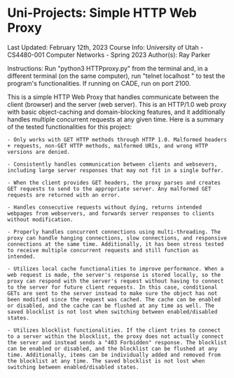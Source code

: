 # Uni-Projects: Simple HTTP Web Proxy

 Last Updated: February 12th, 2023
 Course Info: University of Utah - CS4480-001 Computer Networks - Spring 2023 
 Author(s): Ray Parker
 
 Instructions: Run "python3 HTTPproxy.py" from the terminal and, in a different terminal (on the same computer), run "telnet localhost <port>"
 to test the program's functionalities. If running on CADE, run on port 2100.

 This is a simple HTTP Web Proxy that handles communicate between the client (browser) and the server (web server). This
 is an HTTP/1.0 web proxy with basic object-caching and domain-blocking features, and it additionally handles multiple
 concurrent requests at any given time. Here is a summary of the tested functionalities for this project:

    - Only works with GET HTTP methods through HTTP 1.0. Malformed headers + requests, non-GET HTTP methods, malformed URIs, and wrong HTTP versions are denied.
    
    - Consistently handles communication between clients and websevers, including large server responses that may not fit in a single buffer.
    
    - When the client provides GET headers, the proxy parses and creates GET requests to send to the appropriate server. Any malformed GET requests are returned with an error.
    
    - Handles consecutive requests without dying, returns intended webpages from webservers, and forwards server responses to clients without modification.
    
    - Properly handles concurrent connections using multi-threading. The proxy can handle hanging connections, slow connections, and responsive connections at the same time. Additionally, it has been stress tested to receive multiple concurrent requests and still function as intended.
    
    - Utilizes local cache functionalities to improve performance. When a web request is made, the server's response is stored locally, so the proxy can respond with the server's request without having to connect to the server for future client requests. In this case, conditional GETs are sent to the server instead to make sure the object has not been modified since the request was cached. The cache can be enabled or disabled, and the cache can be flushed at any time as well. The saved blocklist is not lost when switching between enabled/disabled states.
    
    - Utilizes blocklist functionalities. If the client tries to connect to a server within the blocklist, the proxy does not actually connect the server and instead sends a "403 Forbidden" response. The blocklist can be enabled or disabled, and the blocklist can be flushed at any time. Additionally, items can be individually added and removed from the blocklist at any time. The saved blocklist is not lost when switching between enabled/disabled states.



